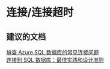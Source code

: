 <properties
    pageTitle="connectivity/connection time-outs"
    description="连接/连接超时"
    service="microsoft.sql"
    resource="servers"
    authors="aashu"
    displayOrder=""
    selfHelpType="generic"
    supportTopicIds="31980412"
    resourceTags=""
    productPesIds="13491"
    cloudEnvironments="public"
/>


# 连接/连接超时

## **建议的文档**
[排查 Azure SQL 数据库的常见连接问题](https://azure.microsoft.com/documentation/articles/sql-database-troubleshoot-common-connection-issues/)<br>
[连接到 SQL 数据库：最佳实践和设计准则](https://azure.microsoft.com/documentation/articles/sql-database-connect-central-recommendations)



<!--HONumber=Jul16_HO4-->


